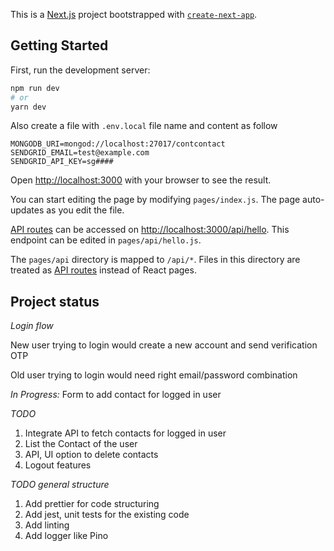 This is a [Next.js](https://nextjs.org/) project bootstrapped with [`create-next-app`](https://github.com/vercel/next.js/tree/canary/packages/create-next-app).

## Getting Started

First, run the development server:

```bash
npm run dev
# or
yarn dev
```
Also create a file with `.env.local` file name and content as follow
```
​MONGODB_URI​=mongod://localhost:27017/contcontact
​SENDGRID_EMAIL​=test@example.com
​SENDGRID_API_KEY​=sg####
```

Open [http://localhost:3000](http://localhost:3000) with your browser to see the result.

You can start editing the page by modifying `pages/index.js`. The page auto-updates as you edit the file.

[API routes](https://nextjs.org/docs/api-routes/introduction) can be accessed on [http://localhost:3000/api/hello](http://localhost:3000/api/hello). This endpoint can be edited in `pages/api/hello.js`.

The `pages/api` directory is mapped to `/api/*`. Files in this directory are treated as [API routes](https://nextjs.org/docs/api-routes/introduction) instead of React pages.

## Project status

_Login flow_

New user trying to login would create a new account and send verification OTP

Old user trying to login would need right email/password combination

_In Progress:_
Form to add contact for logged in user

_TODO_

1. Integrate API to fetch contacts for logged in user
2. List the Contact of the user
3. API, UI option to delete contacts
4. Logout features

_TODO general structure_

1. Add prettier for code structuring
2. Add jest, unit tests for the existing code
3. Add linting
4. Add logger like Pino
